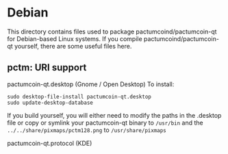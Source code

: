 
Debian
====================
This directory contains files used to package pactumcoind/pactumcoin-qt
for Debian-based Linux systems. If you compile pactumcoind/pactumcoin-qt yourself, there are some useful files here.

## pctm: URI support ##


pactumcoin-qt.desktop  (Gnome / Open Desktop)
To install:

	sudo desktop-file-install pactumcoin-qt.desktop
	sudo update-desktop-database

If you build yourself, you will either need to modify the paths in
the .desktop file or copy or symlink your pactumcoin-qt binary to `/usr/bin`
and the `../../share/pixmaps/pctm128.png` to `/usr/share/pixmaps`

pactumcoin-qt.protocol (KDE)

